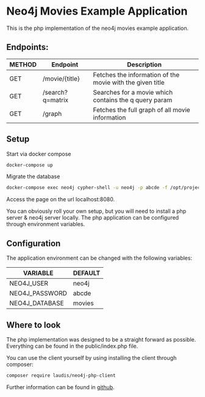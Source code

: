# Neo4j Movies Example Application

This is the php implementation of the neo4j movies example application.

## Endpoints:

|METHOD|Endpoint          | Description                                                 |
|------|------------------|-------------------------------------------------------------|
|GET   | /movie/{title}   | Fetches the information of the movie with the given title   |
|GET   | /search?q=matrix | Searches for a movie which contains the q query param       |
|GET   | /graph           | Fetches the full graph of all movie information             |

## Setup

Start via docker compose
```bash
docker-compose up
```

Migrate the database
```bash
docker-compose exec neo4j cypher-shell -u neo4j -p abcde -f /opt/project/movies.cypher
```

Access the page on the url localhost:8080.

You can obviously roll your own setup, but you will need to install a php server & neo4j server locally. The php application can be configured through environment variables.

## Configuration

The application environment can be changed with the following variables:

| VARIABLE          | DEFAULT   |
|----------------   |---------- |
| NEO4J_USER        | neo4j     |
| NEO4J_PASSWORD    | abcde     |
| NEO4J_DATABASE    | movies    |

## Where to look

The php implementation was designed to be a straight forward as possible. Everything can be found in the public/index.php file.

You can use the client yourself by using installing the client through composer: 

```bash 
composer require laudis/neo4j-php-client
``` 

Further information can be found in [github](https://github.com/laudis-technologies/neo4j-php-client).

